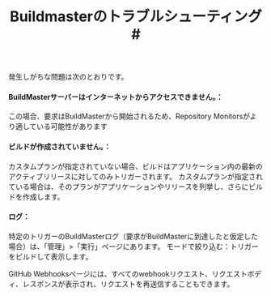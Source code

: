 ﻿---
title: Buildmasterのトラブルシューティング#
keywords: buildmaster
sequence: 50
show-related-content: false
---

発生しがちな問題は次のとおりです。


#### BuildMasterサーバーはインターネットからアクセスできません。：  

この場合、要求はBuildMasterから開始されるため、Repository Monitorsがより適している可能性があります

#### ビルドが作成されていません。：  

カスタムプランが指定されていない場合、ビルドはアプリケーション内の最新のアクティブリリースに対してのみトリガーされます。 カスタムプランが指定されている場合は、そのプランがアプリケーションやリリースを列挙し、さらにビルドを作成します。

#### ログ：  

特定のトリガーのBuildMasterログ（要求がBuildMasterに到達したと仮定した場合）は、「管理」>「実行」ページにあります。 モードで絞り込む：トリガーをビルドして表示します。  

GitHub Webhooksページには、すべてのwebhookリクエスト、リクエストボディ、レスポンスが表示され、リクエストを再送信することもできます。

